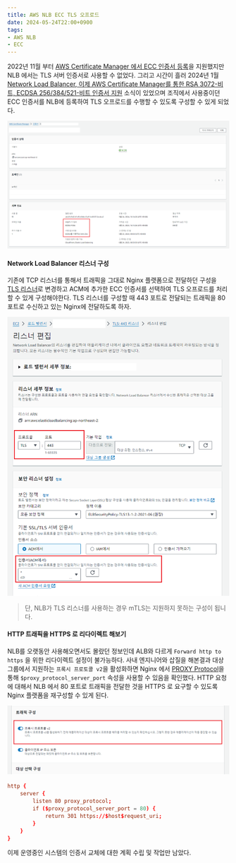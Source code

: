 ```yaml
---
title: AWS NLB ECC TLS 오프로드
date: 2024-05-24T22:00+0900
tags:
- AWS NLB
- ECC
---
```


2022년 11월 부터 [AWS Certificate Manager 에서 ECC 인증서 등록](https://aws.amazon.com/ko/about-aws/whats-new/2022/11/aws-certificate-manager-elliptic-curve-digital-signature-algorithm-tls-certificates/)을 지원했지만 NLB 에서는 TLS 서버 인증서로 사용할 수 없었다. 그리고 시간이 흘러 2024년 1월 [Network Load Balancer, 이제 AWS Certificate Manager를 통한 RSA 3072-비트, ECDSA 256/384/521-비트 인증서 지원](https://aws.amazon.com/ko/about-aws/whats-new/2024/01/network-load-balancer-rsa-3072-bit-ecdsa-256-384-521-bit-certificates/) 소식이 있었으며 조직에서 사용중이던 ECC 인증서를 NLB에 등록하여 TLS 오프로드를 수행할 수 있도록 구성할 수 있게 되었다.

![](/images/posts/aws-nlb-tls-ecc-cert/01.png)

#### Network Load Balancer 리스너 구성

기존에 TCP 리스너를 통해서 트래픽을 그대로 Nginx 플랫폼으로 전달하던 구성을 [TLS 리스너](https://docs.aws.amazon.com/ko_kr/elasticloadbalancing/latest/network/create-tls-listener.html)로 변경하고 ACM에 추가한 ECC 인증서를 선택하여 TLS 오프로드를 처리할 수 있게 구성해야한다. TLS 리스너를 구성할 때 443 포트로 전달되는 트래픽을 80 포트로 수신하고 있는 Nginx에 전달하도록 하자.

![](/images/posts/aws-nlb-tls-ecc-cert/02.png)

> 단, NLB가 TLS 리스너를 사용하는 경우 mTLS는 지원하지 못하는 구성이 됩니다.

#### HTTP 트래픽을 HTTPS 로 리다이렉트 해보기

NLB를 오랫동안 사용해오면서도 몰랐던 정보인데 ALB와 다르게 `Forward http to https` 을 위한 리다이렉트 설정이 불가능하다. 사내 엔지니어와 삽질을 해본결과 대상 그룹에서 지원하는 `프록시 프로토콜 v2`을 활성화하면 Nginx 에서 [PROXY Protocol](https://docs.nginx.com/nginx/admin-guide/load-balancer/using-proxy-protocol/)을 통해 `$proxy_protocol_server_port` 속성을 사용할 수 있음을 확인했다. HTTP 요청에 대해서 NLB 에서 80 포트로 트래픽을 전달한 것을 HTTPS 로 요구할 수 있도록 Nginx 플랫폼을 재구성할 수 있게 된다.

![](/images/posts/aws-nlb-tls-ecc-cert/03.png)

```conf
http {
    server {
        listen 80 proxy_protocol;
        if ($proxy_protocol_server_port = 80) {
            return 301 https://$host$request_uri;
        }
    }
}
```

이제 운영중인 시스템의 인증서 교체에 대한 계획 수립 및 작업만 남았다.
